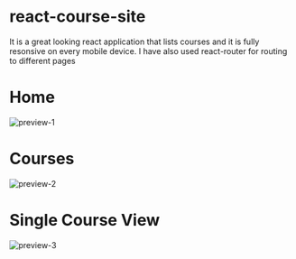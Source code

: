 # react-course-site

It is a great looking react application that lists courses and it is fully resonsive on every mobile device. I have also used react-router for routing to different pages

# Home

![preview-1](https://user-images.githubusercontent.com/75898512/125027173-77da0500-e0a3-11eb-87d7-2942f66abe16.PNG)


# Courses

![preview-2](https://user-images.githubusercontent.com/75898512/125027269-9a6c1e00-e0a3-11eb-88f1-fd618f49f1e4.PNG)


# Single Course View

![preview-3](https://user-images.githubusercontent.com/75898512/125027321-b374cf00-e0a3-11eb-9970-4393313273fa.PNG)
